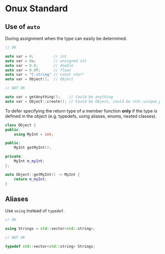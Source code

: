 Onux Standard
=============

## Use of `auto`

During assignment when the type can easily be determined.

```c++
// OK

auto var = 0;         // int
auto var = 0u;        // unsigned int
auto var = 0.0;       // double
auto var = 0.0f;      // float
auto var = "C-string" // const char*
auto var = Object();  // Object

// NOT OK

auto var = getAnything();    // Could be anything
auto var = Object::create(); // Could be Object, could be std::unique_ptr<Object>(), etc.
```

To defer specifying the return type of a member function **only** if the type is defined in the object (e.g. typedefs, using aliases, enums, nested classes).

```c++
class Object {
public:
    using MyInt = int;

public:
    MyInt getMyInt();

private:
    MyInt m_myInt;
};

auto Object::getMyInt() -> MyInt {
    return m_myInt;
}
```

## Aliases

Use ```using``` instead of ```typedef```.

```c++
// OK

using Strings = std::vector<std::string>;

// NOT OK

typedef std::vector<std::string> Strings;
```
